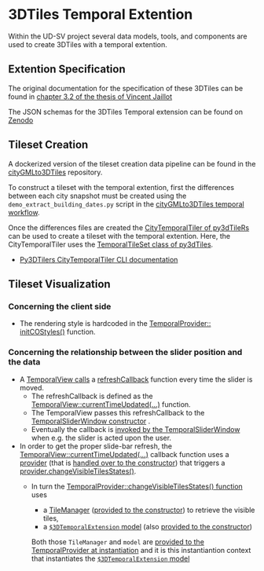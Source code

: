 # 3DTiles Temporal Extention
Within the UD-SV project several data models, tools, and components are used to create 3DTiles with a temporal extention.

## Extention Specification
The original documentation for the specification of these 3DTiles can be found in [chapter 3.2 of the thesis of Vincent Jaillot](./Jaillot2020Extract.md) 

The JSON schemas for the 3DTiles Temporal extension can be found on [Zenodo](https://zenodo.org/record/3596881) 

## Tileset Creation
A dockerized version of the tileset creation data pipeline can be found in the [cityGMLto3DTiles](https://github.com/VCityTeam/cityGMLto3DTiles) repository.

To construct a tileset with the temporal extention, first the differences between each city snapshot must be created using the `demo_extract_building_dates.py` script in the [cityGMLto3DTiles temporal workflow](https://github.com/VCityTeam/cityGMLto3DTiles/tree/master/PythonCallingDocker#running-the-temporal-tiler-workflow).

Once the differences files are created the [CityTemporalTiler of py3dTileRs](https://github.com/VCityTeam/py3dtilers/blob/master/py3dtilers/CityTiler/CityTemporalTiler.py#L4) can be used to create a tileset with the temporal extention. Here, the CityTemporalTiler uses the [TemporalTileSet class of py3dTiles](https://github.com/VCityTeam/py3dtiles/blob/Tiler/py3dtiles/temporal_extension_tileset.py#L8).

* [Py3DTilers CityTemporalTiler CLI documentation](https://github.com/VCityTeam/py3dtilers/tree/master/py3dtilers/CityTiler#citytemporaltiler-features)

## Tileset Visualization

### Concerning the client side 
* The rendering style is hardcoded in the [TemporalProvider:: initCOStyles()](https://github.com/VCityTeam/UD-Viz/blob/master/src/Widgets/Temporal/ViewModel/TemporalProvider.js#L67) function.

### Concerning the relationship between the slider position and the data
* A [TemporalView calls](https://github.com/VCityTeam/UD-Viz/blob/master/src/Widgets/Temporal/View/TemporalView.js#L46) a [refreshCallback](https://github.com/VCityTeam/UD-Viz/blob/master/src/Widgets/Temporal/View/TemporalView.js#L31) function every time the slider is moved.
  * The refreshCallback is defined as the [TemporalView::currentTimeUpdated(...)](https://github.com/VCityTeam/UD-Viz/blob/master/src/Widgets/Temporal/View/TemporalView.js#L25) function.
  * The TemporalView passes this refreshCallback to the [TemporalSliderWindow constructor](https://github.com/VCityTeam/UD-Viz/blob/master/src/Widgets/Temporal/View/TemporalView.js#L46) .
  * Eventually the callback is [invoked by the TemporalSliderWindow](https://github.com/VCityTeam/UD-Viz/blob/master/src/Widgets/Temporal/View/TemporalSliderWindow.js#L88) when e.g. the slider is acted upon the user.
* In order to get the proper slide-bar refresh, the [TemporalView::currentTimeUpdated(...)](https://github.com/VCityTeam/UD-Viz/blob/master/src/Widgets/Temporal/View/TemporalView.js#L25) callback function uses a [provider](https://github.com/VCityTeam/UD-Viz/blob/master/src/Widgets/Temporal/View/TemporalView.js#L18) (that is [handled over to the constructor](https://github.com/VCityTeam/UD-Viz/blob/master/src/Widgets/Temporal/TemporalModule.js#L29)) that triggers a [provider.changeVisibleTilesStates()](https://github.com/VCityTeam/UD-Viz/blob/master/src/Widgets/Temporal/View/TemporalView.js#L29).
  * In turn the [TemporalProvider::changeVisibleTilesStates() function](https://github.com/VCityTeam/UD-Viz/blob/master/src/Widgets/Temporal/ViewModel/TemporalProvider.js#L333) uses 
    * a [TileManager](https://github.com/VCityTeam/UD-Viz/blob/master/src/Widgets/Temporal/ViewModel/TemporalProvider.js#L334) ([provided to the constructor](https://github.com/VCityTeam/UD-Viz/blob/master/src/Widgets/Temporal/ViewModel/TemporalProvider.js#L29)) to retrieve the visible tiles,
    * a [`$3DTemporalExtension` model](https://github.com/VCityTeam/UD-Viz/blob/master/src/Widgets/Temporal/TemporalModule.js#L21) (also [provided to the constructor](https://github.com/VCityTeam/UD-Viz/blob/master/src/Widgets/Temporal/ViewModel/TemporalProvider.js#L27))  
  
    Both those `TileManager` and `model` are [provided to the TemporalProvider at instantiation](https://github.com/VCityTeam/UD-Viz/blob/master/src/Widgets/Temporal/TemporalModule.js#L24) and it is this instantiantion context that instantiates the [`$3DTemporalExtension` model](https://github.com/VCityTeam/UD-Viz/blob/master/src/Widgets/Temporal/TemporalModule.js#L21)
